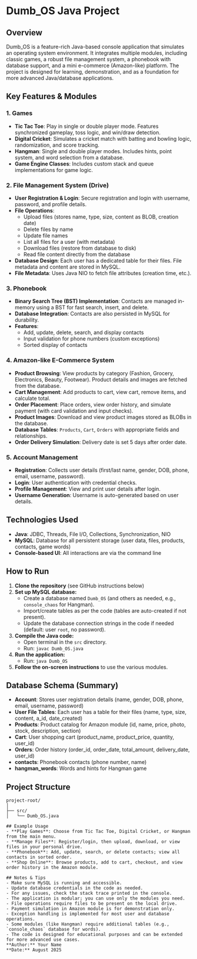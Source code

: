 # Dumb_OS Java Project

## Overview
Dumb_OS is a feature-rich Java-based console application that simulates an operating system environment. It integrates multiple modules, including classic games, a robust file management system, a phonebook with database support, and a mini e-commerce (Amazon-like) platform. The project is designed for learning, demonstration, and as a foundation for more advanced Java/database applications.

## Key Features & Modules

### 1. Games
- **Tic Tac Toe**: Play in single or double player mode. Features synchronized gameplay, toss logic, and win/draw detection.
- **Digital Cricket**: Simulates a cricket match with batting and bowling logic, randomization, and score tracking.
- **Hangman**: Single and double player modes. Includes hints, point system, and word selection from a database.
- **Game Engine Classes**: Includes custom stack and queue implementations for game logic.

### 2. File Management System (Drive)
- **User Registration & Login**: Secure registration and login with username, password, and profile details.
- **File Operations**:
  - Upload files (stores name, type, size, content as BLOB, creation date)
  - Delete files by name
  - Update file names
  - List all files for a user (with metadata)
  - Download files (restore from database to disk)
  - Read file content directly from the database
- **Database Design**: Each user has a dedicated table for their files. File metadata and content are stored in MySQL.
- **File Metadata**: Uses Java NIO to fetch file attributes (creation time, etc.).

### 3. Phonebook
- **Binary Search Tree (BST) Implementation**: Contacts are managed in-memory using a BST for fast search, insert, and delete.
- **Database Integration**: Contacts are also persisted in MySQL for durability.
- **Features**:
  - Add, update, delete, search, and display contacts
  - Input validation for phone numbers (custom exceptions)
  - Sorted display of contacts

### 4. Amazon-like E-Commerce System
- **Product Browsing**: View products by category (Fashion, Grocery, Electronics, Beauty, Footwear). Product details and images are fetched from the database.
- **Cart Management**: Add products to cart, view cart, remove items, and calculate total.
- **Order Placement**: Place orders, view order history, and simulate payment (with card validation and input checks).
- **Product Images**: Download and view product images stored as BLOBs in the database.
- **Database Tables**: `Products`, `Cart`, `Orders` with appropriate fields and relationships.
- **Order Delivery Simulation**: Delivery date is set 5 days after order date.

### 5. Account Management
- **Registration**: Collects user details (first/last name, gender, DOB, phone, email, username, password).
- **Login**: User authentication with credential checks.
- **Profile Management**: View and print user details after login.
- **Username Generation**: Username is auto-generated based on user details.

## Technologies Used
- **Java**: JDBC, Threads, File I/O, Collections, Synchronization, NIO
- **MySQL**: Database for all persistent storage (user data, files, products, contacts, game words)
- **Console-based UI**: All interactions are via the command line

## How to Run
1. **Clone the repository** (see GitHub instructions below)
2. **Set up MySQL database:**
   - Create a database named `Dumb_OS` (and others as needed, e.g., `console_chaos` for Hangman).
   - Import/create tables as per the code (tables are auto-created if not present).
   - Update the database connection strings in the code if needed (default: user `root`, no password).
3. **Compile the Java code:**
   - Open terminal in the `src` directory.
   - Run: `javac Dumb_OS.java`
4. **Run the application:**
   - Run: `java Dumb_OS`
5. **Follow the on-screen instructions** to use the various modules.

## Database Schema (Summary)
- **Account**: Stores user registration details (name, gender, DOB, phone, email, username, password)
- **User File Tables**: Each user has a table for their files (name, type, size, content, a_id, date_created)
- **Products**: Product catalog for Amazon module (id, name, price, photo, stock, description, section)
- **Cart**: User shopping cart (product_name, product_price, quantity, user_id)
- **Orders**: Order history (order_id, order_date, total_amount, delivery_date, user_id)
- **contacts**: Phonebook contacts (phone number, name)
- **hangman_words**: Words and hints for Hangman game

## Project Structure
```
project-root/
│
├── src/
│   └── Dumb_OS.java

## Example Usage
- **Play Games**: Choose from Tic Tac Toe, Digital Cricket, or Hangman from the main menu.
- **Manage Files**: Register/login, then upload, download, or view files in your personal drive.
- **Phonebook**: Add, update, search, or delete contacts; view all contacts in sorted order.
- **Shop Online**: Browse products, add to cart, checkout, and view order history in the Amazon module.

## Notes & Tips
- Make sure MySQL is running and accessible.
- Update database credentials in the code as needed.
- For any issues, check the stack trace printed in the console.
- The application is modular; you can use only the modules you need.
- File operations require files to be present on the local drive.
- Payment simulation in Amazon module is for demonstration only.
- Exception handling is implemented for most user and database operations.
- Some modules (like Hangman) require additional tables (e.g., `console_chaos` database for words).
- The code is designed for educational purposes and can be extended for more advanced use cases.
**Author:** Your Name  
**Date:** August 2025
